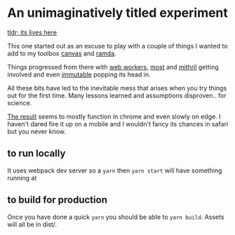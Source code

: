 
# An unimaginatively titled experiment

[tldr; its lives here](https://notmodified.github.io/mosaic-experiment/)

This one started out as an excuse to play with a couple of things I wanted to add to my toolbox [canvas](https://developer.mozilla.org/en-US/docs/Web/API/Canvas_API) and [ramda](http://ramdajs.com/).

Things progressed from there with [web workers](https://developer.mozilla.org/en-US/docs/Web/API/Web_Workers_API/Using_web_workers), [most](https://github.com/cujojs/most) and [mithril](https://mithril.js.org/) getting involved and even [immutable](https://facebook.github.io/immutable-js/) popping its head in.

All these bits have led to the inevitable mess that arises when you try things out for the first time. Many lessons learned and assumptions disproven.. for science.

[The result](https://notmodified.github.io/mosaic-experiment/) seems to mostly function in chrome and even slowly on edge. I haven't dared fire it up on a mobile and I wouldn't fancy its chances in safari but you never know.

## to run locally
It uses webpack dev server so a `yarn` then `yarn start` will have something running at [](http://localhost:8080/webpack-dev-server/index.html)

## to build for production
Once you have done a quick `yarn` you should be able to `yarn build`. Assets will all be in dist/.

